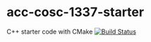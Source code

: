 # acc-cosc-1337-starter
C++ starter code with CMake
[![Build Status](https://travis-ci.org/acc-cosc-1337-fall-2019/acc-cosc-1337-fall-2019-DanielGarces527.svg?branch=master)](https://travis-ci.org/acc-cosc-1337-fall-2019/acc-cosc-1337-fall-2019-DanielGarces527)
